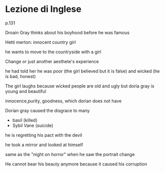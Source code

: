 # Lezione di Inglese 

p.131


Droain Gray thinks about his boyhood before he was famous

Hetti merton: innocent country girl

he wants to move to the countryside with a girl

Change or just another aesthete's experience

he had told her he was poor (the girl believed but it is false) and wicked (he is bad, honest)

The girl laughs because wicked people are old and ugly but doria gray is young and beautiful


innocence,purity, goodness, which dorian does not have

Dorian gray caused the disgrace to many
* basil (killed)
* Sybil Vane (suicide)

he is regretting his pact with the devil

he took a mirror and looked at himself

same as the "night on horror" when he saw the portrait change

He cannot bear his beauty anymore because it caused his corruption
<!--stackedit_data:
eyJoaXN0b3J5IjpbLTEyNzM3NDQ2NDksLTU1NDU0ODcyMl19
-->